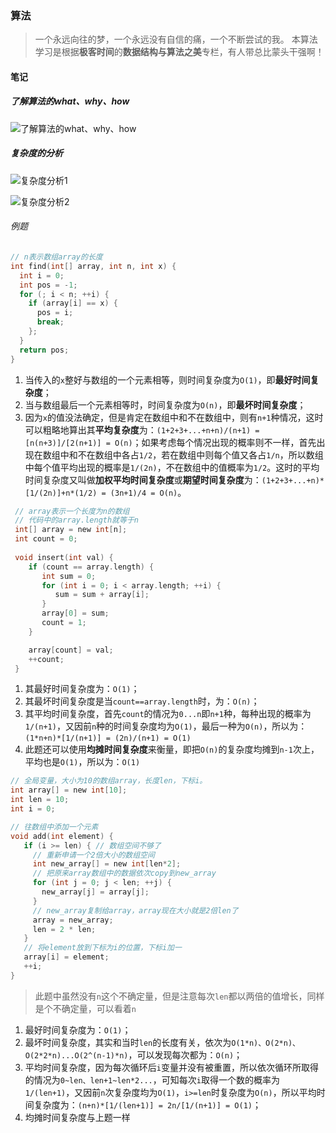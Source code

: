 ### 算法

> 一个永远向往的梦，一个永远没有自信的痛，一个不断尝试的我。
> 本算法学习是根据**极客时间**的**数据结构与算法之美**专栏，有人带总比蒙头干强啊！

#### 笔记

##### 了解算法的what、why、how

![了解算法的what、why、how](./images/www.jpg)

##### 复杂度的分析

![复杂度分析1](images/time-space.jpg)

![复杂度分析2](images/time-space2.jpg)

###### 例题

```C
// n表示数组array的长度
int find(int[] array, int n, int x) {
  int i = 0;
  int pos = -1;
  for (; i < n; ++i) {
    if (array[i] == x) {
      pos = i;
      break;
    };
  }
  return pos;
}
```
1. 当传入的`x`整好与数组的一个元素相等，则时间复杂度为`O(1)`，即**最好时间复杂度**；
2. 当与数组最后一个元素相等时，时间复杂度为`O(n)`，即**最坏时间复杂度**；
3. 因为`x`的值没法确定，但是肯定在数组中和不在数组中，则有`n+1`种情况，这时可以粗略地算出其**平均复杂度**为：`(1+2+3+...+n+n)/(n+1) = [n(n+3)]/[2(n+1)] = O(n)`；如果考虑每个情况出现的概率则不一样，首先出现在数组中和不在数组中各占`1/2`，若在数组中则每个值又各占`1/n`，所以数组中每个值平均出现的概率是`1/(2n)`，不在数组中的值概率为`1/2`。这时的平均时间复杂度又叫做**加权平均时间复杂度**或**期望时间复杂度**为：`(1+2+3+...+n)*[1/(2n)]+n*(1/2) = (3n+1)/4 = O(n)`。

```C
 // array表示一个长度为n的数组
 // 代码中的array.length就等于n
 int[] array = new int[n];
 int count = 0;
 
 void insert(int val) {
    if (count == array.length) {
       int sum = 0;
       for (int i = 0; i < array.length; ++i) {
          sum = sum + array[i];
       }
       array[0] = sum;
       count = 1;
    }

    array[count] = val;
    ++count;
 }
```
1. 其最好时间复杂度为：`O(1)`；
2. 其最坏时间复杂度是当`count==array.length`时，为：`O(n)`；
3. 其平均时间复杂度，首先`count`的情况为`0...n`即`n+1`种，每种出现的概率为`1/(n+1)`，又因前`n`种的时间复杂度均为`O(1)`，最后一种为`O(n)`，所以为：`(1*n+n)*[1/(n+1)] = (2n)/(n+1) = O(1)`
4. 此题还可以使用**均摊时间复杂度**来衡量，即把`O(n)`的复杂度均摊到`n-1`次上，平均也是`O(1)`，所以为：`O(1)`

```C
// 全局变量，大小为10的数组array，长度len，下标i。
int array[] = new int[10]; 
int len = 10;
int i = 0;

// 往数组中添加一个元素
void add(int element) {
   if (i >= len) { // 数组空间不够了
     // 重新申请一个2倍大小的数组空间
     int new_array[] = new int[len*2];
     // 把原来array数组中的数据依次copy到new_array
     for (int j = 0; j < len; ++j) {
       new_array[j] = array[j];
     }
     // new_array复制给array，array现在大小就是2倍len了
     array = new_array;
     len = 2 * len;
   }
   // 将element放到下标为i的位置，下标i加一
   array[i] = element;
   ++i;
}
```
> 此题中虽然没有`n`这个不确定量，但是注意每次`len`都以两倍的值增长，同样是个不确定量，可以看着`n`

1. 最好时间复杂度为：`O(1)`；
2. 最坏时间复杂度，其实和当时`len`的长度有关，依次为`O(1*n)、O(2*n)、O(2*2*n)...O(2^(n-1)*n)`，可以发现每次都为：`O(n)`；
3. 平均时间复杂度，因为每次循环后`i`变量并没有被重置，所以依次循环所取得的情况为`0~len、len+1~len*2...`，可知每次`i`取得一个数的概率为`1/(len+1)`，又因前`n`次复杂度均为`O(1)`，`i>=len`时复杂度为`O(n)`，所以平均时间复杂度为：`(n+n)*[1/(len+1)] = 2n/[1/(n+1)] = O(1)`；
4. 均摊时间复杂度与上题一样


